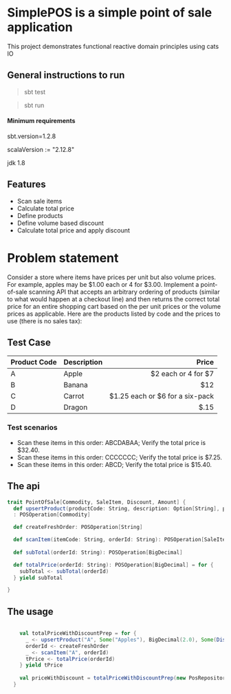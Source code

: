 # SimplePOS is a simple point of sale application
This project demonstrates functional reactive domain principles using cats IO

## General instructions to run
> sbt test

> sbt run


#### Minimum requirements
sbt.version=1.2.8

scalaVersion := "2.12.8"

jdk 1.8
## Features

- Scan sale items
- Calculate total price
- Define products 
- Define volume based discount
- Calculate total price and apply discount

# Problem statement

Consider a store where items have prices per unit but also volume prices. For example, apples may be $1.00 each or 4 for $3.00. Implement a point-of-sale scanning API that accepts an arbitrary ordering of products (similar to what would happen at a checkout line) and then returns the correct total price for an entire shopping cart based on the per unit prices or the volume prices as applicable.
Here are the products listed by code and the prices to use (there is no sales tax):

## Test Case

| Product Code   | Description |  Price |
|----------|:-------------|------:|
|A              | Apple     | $2 each or 4 for $7 |
| B             | Banana   |   $12 |
| C             | Carrot |    $1.25 each or $6 for a six-pack |
| D             | Dragon |    $.15 |

### Test scenarios
- Scan these items in this order: ABCDABAA; Verify the total price is $32.40.
- Scan these items in this order: CCCCCCC; Verify the total price is $7.25.
- Scan these items in this order: ABCD; Verify the total price is $15.40.

## The api
```scala
trait PointOfSale[Commodity, SaleItem, Discount, Amount] {
  def upsertProduct(productCode: String, description: Option[String], price: Amount, discount: Option[Discount])
  : POSOperation[Commodity]

  def createFreshOrder: POSOperation[String]

  def scanItem(itemCode: String, orderId: String): POSOperation[SaleItem]
 
  def subTotal(orderId: String): POSOperation[BigDecimal]

  def totalPrice(orderId: String): POSOperation[BigDecimal] = for {
    subTotal <- subTotal(orderId)
  } yield subTotal

}
```

## The usage

```scala

    val totalPriceWithDiscountPrep = for {
      _ <- upsertProduct("A", Some("Apples"), BigDecimal(2.0), Some(DiscountByVolume(4, BigDecimal(7))))
      orderId <- createFreshOrder
      _ <- scanItem("A", orderId)
      tPrice <- totalPrice(orderId)
    } yield tPrice
    
    val priceWithDiscount = totalPriceWithDiscountPrep(new PosRepositoryInMemory).value.unsafeRunSync
  }


```
